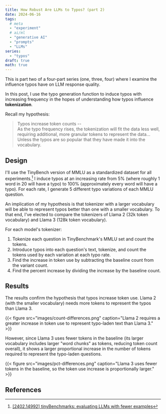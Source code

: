 ```yaml
---
title: How Robust Are LLMs to Typos? (part 2)
date: 2024-06-16
tags:
  # meta
  - "experiment"
  # ai/ml
  - "generative AI"
  - "prompts"
  - "LLMs"
series:
  - "typos"
draft: true
math: true
---
```


This is part two of a four-part series (one, three, four) where I examine the influence typos have on LLM response
quality.

In this post, I use the typo generation function to induce typos with increasing frequency in the hopes of
understanding how typos influence **tokenization**.

Recall my hypothesis:

> Typos increase token counts --  
> As the typo frequency rises, the tokenization will fit the data less well, requiring additional, more granular tokens
> to represent the data...  
> Unless the typos are so popular that they have made it into the vocabulary.

## Design

I'll use the TinyBench version of MMLU as a standardized dataset for all experiments.[^tinybench] I induce typos at an
increasing rate from 5% (where roughly 1 word in 20 will have a typo) to 100% (approximately every word will have a
typo). For each rate, I generate 5 different typo variations of each MMLU question.

An implication of my hypothesis is that tokenizer with a larger vocabulary will be able to represent typos better than
one with a smaller vocabulary. To that end, I've elected to compare the tokenizers of Llama 2 (32k token vocabulary)
and Llama 3 (128k token vocabulary).

For each model's tokenizer:

1. Tokenize each question in TinyBenchmark's MMLU set and count the tokens.
2. Introduce typos into each question's text, tokenize, and count the tokens used by each variation at each typo rate.
3. Find the increase in token use by subtracting the baseline count from the variant count.
4. Find the percent increase by dividing the increase by the baseline count.

## Results

The results confirm the hypothesis that typos increase token use. Llama 2 (with the smaller vocabulary) needs more
tokens to represent the typos than Llama 3.

{{< figure
  src="images/count-differences.png"
  caption="Llama 2 requires a greater increase in token use to represent typo-laden text than Llama 3." >}}

However, since Llama 3 uses fewer tokens in the baseline (its larger vocabulary includes larger "word chunks" as
tokens, reducing token count overall), it shows a larger proportional increase in the number of tokens required to
represent the typo-laden questions.

{{< figure
  src="images/pct-differences.png"
  caption="Llama 3 uses fewer tokens in the baseline, so the token use increase is proportionally larger." >}}

## References

[^tinybench]: [[2402.14992] tinyBenchmarks: evaluating LLMs with fewer examples](https://arxiv.org/abs/2402.14992)

<!-- [^perturbation]:
[[2402.15833] Prompt Perturbation Consistency Learning for Robust Language Models](https://arxiv.org/abs/2402.15833)
[^promptperplexity]: [[2212.04037] Demystifying Prompts in Language Models via Perplexity Estimation](https://arxiv.org/abs/2212.04037)
[^perplexity]: [Perplexity of fixed-length models](https://huggingface.co/docs/transformers/en/perplexity) -->
